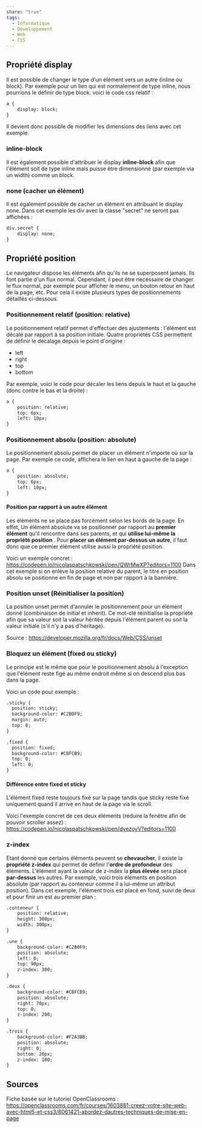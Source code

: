```yaml
---
share: "true"
tags:
  - Informatique
  - Développement
  - Web
  - CSS
---
```


## Propriété display
Il est possible de changer le type d'un élément vers un autre (inline ou block).
Par exemple pour un lien qui est normalement de type inline, nous pourrions le définir de type block. voici le code css relatif :
```html
a {
    display: block;
}
```
Il devient donc possible de modifier les dimensions des liens avec cet exemple.

### inline-block
Il est également possible d'attribuer le display **inline-block** afin que l'élément soit de type inline mais puisse être dimensionné (par exemple via un width) comme un block.

### none (cacher un élément)
Il est également possible de cacher un élément en attribuant le display none. Dans cet exemple les div avec la classe "secret" ne seront pas affichées : 
```html
div.secret {
    display: none;
}
```

## Propriété position
Le navigateur dispose les éléments afin qu'ils ne se superposent jamais. Ils font partie d'un flux normal. Cependant, il peut être necéssaire de changer le flux normal, par exemple pour afficher le menu, un bouton retour en haut de la page, etc.
Pour cela il existe plusieurs types de positionnements détaillés ci-dessous.

### Positionnement relatif (position: relative)
Le positionnement relatif permet d'effectuer des ajustements : l'élément est décalé par rapport à sa position initiale.
Quatre propriétés CSS permettent de définir le décalage depuis le point d'origine :
- left
- right
- top
- bottom

Par exemple, voici le code pour décaler les liens depuis le haut et la gauche (donc contre le bas et la droite) :
```html
a {
    position: relative;
    top: 6px;
    left: 10px;
}
```

### Positionnement absolu (position: absolute)
Le positionnement absolu permet de placer un élément n'importe où sur la page.
Par exemple ce code, affichera le lien en haut à gauche de la page :
```html
a {
    position: absolute;
    top: 6px;
    left: 10px;
}
```

#### Position par rapport à un autre élément
Les éléments ne se place pas forcément selon les bords de la page. En effet, Un élément absolute va se positionner par rapport au **premier élément** qu'il rencontre dans ses parents, et qui **utilise lui-même la propriété position** . Pour **placer un élément par-dessus un autre**, il faut donc que ce premier élément utilise aussi la propriété position.

Voici un exemple concret : https://codepen.io/nicolaspatschkowski/pen/QWrMwXP?editors=1100
Dans cet exemple si on enlève la position relative du parent, le titre en position absolu se positionne en fin de page et non par rapport à la bannière.

### Position unset (Réinitialiser la position)
La position unset permet d'annuler le positionnement pour un élément donné (combinaison de initial et inherit). Ce mot-clé réinitialise la propriété afin que sa valeur soit la valeur héritée depuis l'élément parent ou soit la valeur initiale (s'il n'y a pas d'héritage).

Source : https://developer.mozilla.org/fr/docs/Web/CSS/unset

### Bloquez un élément (fixed ou sticky)
Le principe est le même que pour le positionnement absolu à l'exception que l'élément reste figé au même endroit même si on descend plus bas dans la page.

Voici un code pour exemple :
```html
.sticky {
  position: sticky;
  background-color: #C2B0F9;
  margin: auto;
  top: 0;
}

.fixed {
  position: fixed;
  background-color: #CBFCB9;
  top: 0;
  left: 0;
}
```

#### Différence entre fixed et sticky
L'élément fixed reste toujours fixé sur la page tandis que sticky reste fixé uniquement quand il arrive en haut de la page via le scroll.

Voici l'exemple concret de ces deux éléments (réduire la fenêtre afin de pouvoir scroller assez) : https://codepen.io/nicolaspatschkowski/pen/dyezoyV?editors=1100

### z-index
Etant donné que certains éléments peuvent se **chevaucher**, il existe la **propriété z-index** qui  permet de définir l'**ordre de profondeur** des éléments.
L'élément ayant la valeur de z-index la **plus élevée** sera placé **par-dessus** les autres.
Par exemple, voici trois éléments en position absolute (par rapport au conteneur comme il a lui-même un attribut position).
Dans cet exemple, l'élément trois est placé en fond, suivi de deux et pour finir un est au premier plan :

```html
.conteneur {
    position: relative;
    height: 300px;
    width: 300px;
}

.une {
    background-color: #C2B0F9;
    position: absolute;
    left: 0;
    top: 90px;
    z-index: 300;
}

.deux {
    background-color: #CBFCB9;
    position: absolute;
    right: 70px;
    top: 0;
    z-index: 200;
}

.trois {
    background-color: #F2A3BB;
    position: absolute;
    right: 0;
    bottom: 20px;
    z-index: 100;
}
```

## Sources
Fiche basée sur le tutoriel OpenClassrooms : https://openclassrooms.com/fr/courses/1603881-creez-votre-site-web-avec-html5-et-css3/8061421-abordez-dautres-techniques-de-mise-en-page